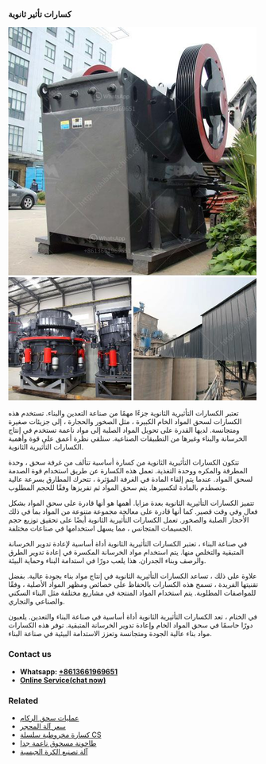 <h3>كسارات تأثير ثانوية</h3><img src='1701852658.jpg' alt=''><p>تعتبر الكسارات التأثيرية الثانوية جزءًا مهمًا من صناعة التعدين والبناء. تستخدم هذه الكسارات لسحق المواد الخام الكبيرة ، مثل الصخور والحجارة ، إلى جزيئات صغيرة ومتجانسة. لديها القدرة على تحويل المواد الصلبة إلى مواد ناعمة تستخدم في إنتاج الخرسانة والبناء وغيرها من التطبيقات الصناعية. سنلقي نظرة أعمق على قوة وأهمية الكسارات التأثيرية الثانوية.</p><p>تتكون الكسارات التأثيرية الثانوية من كسارة أساسية تتألف من غرفة سحق ، وحدة المطرقة والمكره ووحدة التغذية. تعمل هذه الكسارة عن طريق استخدام قوة الصدمة لسحق المواد. عندما يتم إلقاء المادة في الغرفة المؤثرة ، تتحرك المطارق بسرعة عالية وتصطدم بالمادة لتكسيرها. يتم سحق المواد ثم تفريزها وفقًا للحجم المطلوب.</p><p>تتميز الكسارات التأثيرية الثانوية بعدة مزايا. أهمها هو أنها قادرة على سحق المواد بشكل فعال وفي وقت قصير. كما أنها قادرة على معالجة مجموعة متنوعة من المواد بما في ذلك الأحجار الصلبة والصخور. تعمل الكسارات التأثيرية الثانوية أيضًا على تحقيق توزيع حجم الجسيمات المتجانس ، مما يسهل استخدامها في صناعات مختلفة.</p><p>في صناعة البناء ، تعتبر الكسارات التأثيرية الثانوية أداة أساسية لإعادة تدوير الخرسانة المتبقية والتخلص منها. يتم استخدام مواد الخرسانة المكسرة في إعادة تدوير الطرق والرصف وبناء الجدران. هذا يلعب دورًا في استدامة البناء وحماية البيئة.</p><p>علاوة على ذلك ، تساعد الكسارات التأثيرية الثانوية في إنتاج مواد بناء بجودة عالية. بفضل تقنيتها الفريدة ، تسمح هذه الكسارات بالحفاظ على خصائص ومظهر المواد الأصلية ، وفقًا للمواصفات المطلوبة. يتم استخدام المواد المنتجة في مشاريع مختلفة مثل البناء السكني والصناعي والتجاري.</p><p>في الختام ، تعد الكسارات التأثيرية الثانوية أداة أساسية في صناعة البناء والتعدين. يلعبون دورًا حاسمًا في سحق المواد الخام وإعادة تدوير الخرسانة المتبقية. توفر هذه الكسارات مواد بناء عالية الجودة ومتجانسة وتعزز الاستدامة البيئية في صناعة البناء.</p><h3>Contact us</h3><ul><li><strong>Whatsapp:&nbsp;<a href="https://wa.me/8613661969651">+8613661969651</a></strong></li><li><a href="https://swt.shibang-china.com/?git&amp;zhl&amp;كسارات تأثير ثانوية"><strong>Online Service(chat now)</strong></a></li></ul><h3>Related</h3><ul><li><a href='عمليات سحق الركام.md'>عمليات سحق الركام</a></li><li><a href='سعر آلة المحجر.md'>سعر آلة المحجر</a></li><li><a href='كسارة مخروطية سلسلة CS.md'>كسارة مخروطية سلسلة CS</a></li><li><a href='طاحونة مسحوق ناعمة جدا.md'>طاحونة مسحوق ناعمة جدا</a></li><li><a href='آلة تصنيع الكرة الجبسية.md'>آلة تصنيع الكرة الجبسية</a></li></ul>